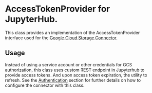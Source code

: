 # AccessTokenProvider for JupyterHub.

This class provides an implementation of the AccessTokenProvider interface used for the 
[Google Cloud Storage Connector](https://github.com/GoogleCloudDataproc/hadoop-connectors/tree/master/gcs).

## Usage

Instead of using a service account or other credentials for GCS authorization, this class uses custom REST endpoint in 
Jupyterhub to provide access tokens. And upon access token expiration, the utility to refresh. See the 
[Authentication](https://github.com/GoogleCloudDataproc/hadoop-connectors/blob/master/gcs/CONFIGURATION.md#authentication)
section for further details on how to configure the connector with this class.
